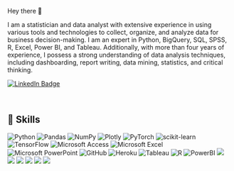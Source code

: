 Hey there 👋

I am a statistician and data analyst with extensive experience in using various tools and technologies to collect, organize, and analyze data for business decision-making. I am an expert in Python, BigQuery, SQL, SPSS, R, Excel, Power BI, and Tableau. Additionally, with more than four years of experience, I possess a strong understanding of data analysis techniques, including dashboarding, report writing, data mining, statistics, and critical thinking.

[![LinkedIn Badge](https://img.shields.io/badge/LinkedIn-Profile-informational?style=flat&logo=linkedin&logoColor=white&color=0D76A8)](https://www.linkedin.com/in/ece-yavuzyilmaz-563542253/)


<br>



## 💼 Skills

![Python](https://img.shields.io/badge/python-3670A0?style=flat&logo=python&logoColor=white&color=4AB197)
![Pandas](https://img.shields.io/badge/pandas-%23150458.svg?style=flat&logo=pandas&logoColor=white&color=4AB197)
![NumPy](https://img.shields.io/badge/numpy-%23013243.svg?style=flat&logo=numpy&logoColor=white&color=white&color=4AB197)
![Plotly](https://img.shields.io/badge/Plotly-%233F4F75.svg?style=flat&logo=plotly&logoColor=white&color=4AB197)
![PyTorch](https://img.shields.io/badge/PyTorch-%23EE4C2C.svg?style=flat&logo=PyTorch&logoColor=white&color=4AB197)
![scikit-learn](https://img.shields.io/badge/scikit--learn-%23F7931E.svg?style=flat&logo=scikit-learn&logoColor=white&color=4AB197)
![TensorFlow](https://img.shields.io/badge/TensorFlow-%23FF6F00.svg?style=flat&logo=TensorFlow&logoColor=white&color=4AB197)
![Microsoft Access](https://img.shields.io/badge/Microsoft_Access-A4373A?style=flat&logo=microsoft-access&logoColor=white&color=4AB197)
![Microsoft Excel](https://img.shields.io/badge/Microsoft_Excel-217346?style=flat&logo=microsoft-excel&logoColor=white&color=4AB197)
![Microsoft PowerPoint](https://img.shields.io/badge/Microsoft_PowerPoint-B7472A?style=flat&logo=microsoft-powerpoint&logoColor=white&color=4AB197)
![GitHub](https://img.shields.io/badge/github-%23121011.svg?style=flat&logo=github&logoColor=white&color=4AB197)
![Heroku](https://img.shields.io/badge/heroku-%23430098.svg?style=flat&logo=heroku&logoColor=white&color=4AB197)
![Tableau](https://img.shields.io/badge/Tableau-E97627?style=flat&logo=Tableau&logoColor=white&color=4AB197)
![R](https://img.shields.io/badge/r-informational?style=flat&logo=r&logoColor=white&color=4AB197)
![PowerBI](https://img.shields.io/badge/PowerBI-informational?style=flat&logo=Power%20BI&logoColor=white&color=4AB197)
![](https://img.shields.io/badge/Code-JavaScript-informational?style=flat&logo=JavaScript&logoColor=white&color=4AB197)
![](https://img.shields.io/badge/Style-CSS-informational?style=flat&logo=css3&logoColor=white&color=4AB197)
![](https://img.shields.io/badge/Code-TypeScript-informational?style=flat&logo=TypeScript&logoColor=white&color=4AB197)
![](https://img.shields.io/badge/Code-SpringBoot-informational?style=flat&logo=Spring&logoColor=white&color=4AB197)
![](https://img.shields.io/badge/Code-CSharp-informational?style=flat&logo=c-sharp&logoColor=white&color=4AB197)
![](https://img.shields.io/badge/Code-MySQL-informational?style=flat&logo=MySQL&logoColor=white&color=4AB197)


<br>




